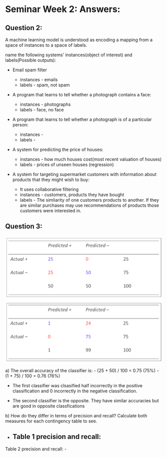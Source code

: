 # Seminar Week 2: Answers:

## Question 2:
A machine learning model is understood as encoding a mapping from a space of instances to a space of labels.

name the following systems' instances(object of interest) and labels(Possible outputs):

- Email spam filter
    - instances - emails
    - labels - spam, not spam

- A program that learns to tell whether a photograph contains a face:
    - instances - photographs
    - labels - face, no face

- A program that learns to tell whether a photograph is of a particular person:
    - instances - 
    - labels -

- A system for predicting the price of houses:
    - instances - how much houses cost(most recent valuation of houses)
    - labels - prices of unseen houses (regression)

- A system for targeting supermarket customers with information about products that they might wish to buy:
    - It uses collaborative filtering
    - instances - customers, products they have bought
    - labels - The simliarity of one customers products to another. If they are similar purchases may use recommendations of products those customers were interested in.

## Question 3:

![confusion matrix](./pictures/cf_matrix.PNG)

a) The overall accuracy of the classifier is:
    - (25 + 50) / 100 = 0.75 (75%)
    - (1 + 75) / 100 = 0.76 (76%)

- The first classifier was clsasified half incorrectly in the positive classification and 0 incorrectly in the negative classification.

- The second classifier is the opposite. They have similar accuracies but are good in opposite classfications

b) How do they differ in terms of precision and recall?  Calculate both measures for each contingency table to see.

- Table 1 precision and recall:
    - 

Table 2 precision and recall:
    - 

